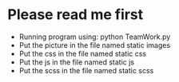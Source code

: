 # Please read me first

* Running program using:  python TeamWork.py
* Put the picture in the file named static images
* Put the css in the file named static css
* Put the js in the file named static js
* Put the scss in the file named static scss
